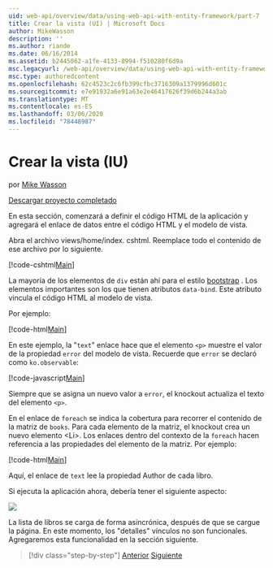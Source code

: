 ```yaml
---
uid: web-api/overview/data/using-web-api-with-entity-framework/part-7
title: Crear la vista (UI) | Microsoft Docs
author: MikeWasson
description: ''
ms.author: riande
ms.date: 06/16/2014
ms.assetid: b2445062-a1fe-4133-8994-f510280f6d9a
msc.legacyurl: /web-api/overview/data/using-web-api-with-entity-framework/part-7
msc.type: authoredcontent
ms.openlocfilehash: 62c4523c2c6fb399cfbc3716309a1379996d601c
ms.sourcegitcommit: e7e91932a6e91a63e2e46417626f39d6b244a3ab
ms.translationtype: MT
ms.contentlocale: es-ES
ms.lasthandoff: 03/06/2020
ms.locfileid: "78448987"
---
```

# <a name="create-the-view-ui"></a>Crear la vista (IU)

por [Mike Wasson](https://github.com/MikeWasson)

[Descargar proyecto completado](https://github.com/MikeWasson/BookService)

En esta sección, comenzará a definir el código HTML de la aplicación y agregará el enlace de datos entre el código HTML y el modelo de vista.

Abra el archivo views/home/index. cshtml. Reemplace todo el contenido de ese archivo por lo siguiente.

[!code-cshtml[Main](part-7/samples/sample1.cshtml)]

La mayoría de los elementos de `div` están ahí para el estilo [bootstrap](http://getbootstrap.com/) . Los elementos importantes son los que tienen atributos `data-bind`. Este atributo vincula el código HTML al modelo de vista.

Por ejemplo:

[!code-html[Main](part-7/samples/sample2.html)]

En este ejemplo, la &quot;`text`&quot; enlace hace que el elemento `<p>` muestre el valor de la propiedad `error` del modelo de vista. Recuerde que `error` se declaró como `ko.observable`:

[!code-javascript[Main](part-7/samples/sample3.js)]

Siempre que se asigna un nuevo valor a `error`, el knockout actualiza el texto del elemento `<p>`.

En el enlace de `foreach` se indica la cobertura para recorrer el contenido de la matriz de `books`. Para cada elemento de la matriz, el knockout crea un nuevo elemento &lt;Li&gt;. Los enlaces dentro del contexto de la `foreach` hacen referencia a las propiedades del elemento de la matriz. Por ejemplo:

[!code-html[Main](part-7/samples/sample4.html)]

Aquí, el enlace de `text` lee la propiedad Author de cada libro.

Si ejecuta la aplicación ahora, debería tener el siguiente aspecto:

![](part-7/_static/image1.png)

La lista de libros se carga de forma asincrónica, después de que se cargue la página. En este momento, los &quot;detalles&quot; vínculos no son funcionales. Agregaremos esta funcionalidad en la sección siguiente.

> [!div class="step-by-step"]
> [Anterior](part-6.md)
> [Siguiente](part-8.md)
